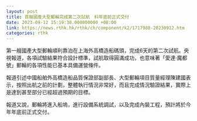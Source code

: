 ```yaml
---
layout: post
title: 首艘國產大型郵輪完成第二次試航　料年底前正式交付
date: 2023-09-12 15:19:38.000000000 +08:00
link: https://news.rthk.hk/rthk/ch/component/k2/1717988-20230912.htm
categories: rthk
---
```


第一艘國產大型郵輪順利靠泊在上海外高橋造船碼頭，完成6天的第二次試航。央視報道，各項試驗結果符合設計標準，試航取得圓滿成功，也意味著「愛達·魔都號」郵輪的各項性能已基本具備運營條件。

報道引述中國船舶外高橋造船品質保證部副部長、大型郵輪項目質量經理陳建國表示，按照出航之前的計劃，整體執行情況非常好，而且完成情況驗證結果，實際上是達到甚至部分已經超過預期的目標。

報道又說，郵輪將進入船塢，進行設備系統調試，以及完成內裝工程，預計將於今年年底前正式交付。
